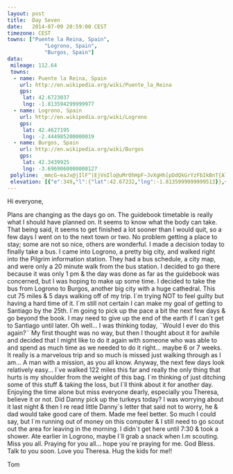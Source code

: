 ```yaml
---
layout: post
title:  Day Seven
date:   2014-07-09 20:59:00 CEST
timezone: CEST
towns: ["Puente la Reina, Spain",
            "Logrono, Spain",
            "Burgos, Spain"]
data:
 mileage: 112.64
 towns:
  - name: Puente la Reina, Spain
    url: http://en.wikipedia.org/wiki/Puente_la_Reina
    gps:
     lat: 42.6723037
     lng: -1.813594299999977
  - name: Logrono, Spain
    url: http://en.wikipedia.org/wiki/Logrono
    gps:
     lat: 42.4627195
     lng: -2.444985200000019
  - name: Burgos, Spain
    url: http://en.wikipedia.org/wiki/Burgos
    gps:
     lat: 42.3439925
     lng: -3.6969060000000127
 polyline: _mmcG~eaJx@jIlF^|EjVnIlo@uMrOhHpF~JvXgHh[pDdQkGrYzFbIkBnT{Al\_CbNcG|LwCzZkXxqBwLnd@uAxDhDrl@nWhz@uEvl@{Qts@aJxU|D|jAtSza@vLfIdUpd@lK`k@dApkAjGnTpArEyArVhJhv@~JxI`G{@rJpCpEtIxGPlGvHxJlZfUbTtGnRtClFtJfGbE_Cy@hb@|Cta@}JhI}K|MyIpLlMvgAwArIxFdVzAf`@oEja@xQjt@`B`Db^d`AzGpo@lHl\^~Nz^jQh\bq@hE[fDkGnp@vd@hu@bl@bl@xw@~E|I~YpeA|GpXvHfEpVbFvYld@b[fo@bOlXpH|q@bPrp@fUpqBrx@lnH~Q|aBdThdAHlLeHlNjBbGjFzAfKzR`Ihh@vJvV~BvHrG@xBpOjMnb@`BzYtB~d@tCpC]bTpEdKkArFrOxKtMjU`m@jVxHlYu@lMyC`KbKq@tFva@xTpb@bU|eBpMlu@xDvHzEfd@~KhXpaAffBt]pn@~Mv`@bNny@jD~KbN~c@hIl\zNxTnc@zWfS`JrJzKrBbLdLuCbHk@t[bJmArL_H`c@N|[zEl\FZfKlj@hEnIpNlRnGdEXt@hHlYzUrjA|Gnb@hHbJzAfLqCvSoDhDhDjOtF`_@`HG~KtPfFdKfJtAfHbTmBnLbBj]pFpk@db@dyAdFhh@}Fjd@nJdTddApuC_AvAno@r}BxOzn@vQf[|GfJ}BfGuLxLoC`SgLpMs@dc@cDnR{An_@nD~HhFr\aCbr@kCpsAtOppA_QzwAmK|j@gUl^qZhf@iEl\mBpo@oQp|@eC@eBtKoUvnAkBdON~V{H|jEuH~zD}Fxn@sAj_@oNzp@mEb`AeBjyDt@l|@|BvjBmPzv@mF~v@{b@xl@k^t]mJlY_E~sAvj@tkB_SriFiUvn@jJhv@|d@`aApx@~tArO~f@Qnn@{Bt`AbHtNdKf\vL~y@dItqCJdf@fKrStq@zyCtZtkBb@jTgNrt@_CbPxHhv@cE`SzCfSpEjP`VrrBwE`yA~Yj{AlNdrA|FzQxMt|@fHpNjIrgAte@~e@zXt[nb@~Enc@hEoDrQzD~l@rSxeAhOf|@vX|h@lP|RbKlx@E|_@Pz[hMr_AfQff@dOrp@|^raBNjqC|Hdh@x@beAmIxy@`VrwCn`@zzAzIve@hLjP~GpTjO~x@xJ|z@_@~l@yHlbDsp@~`HsMldB_Ctx@{Dz`BwGv_AfAlGl@|ClFpFL`BnJpwBoEtLmInEpClMRZIb@lD~Y
 elevation: [{"e":349,"l":{"lat":42.67232,"lng":-1.8135999999999513}},{"e":375,"l":{"lat":42.6690082152865,"lng":-1.8307002433816706}},{"e":480,"l":{"lat":42.66791701863726,"lng":-1.8498572146881997}},{"e":474,"l":{"lat":42.67246471476933,"lng":-1.8704768736042752}},{"e":461,"l":{"lat":42.67804509944734,"lng":-1.8908220990842892}},{"e":390,"l":{"lat":42.67379287690766,"lng":-1.9110782239281434}},{"e":392,"l":{"lat":42.67881558517684,"lng":-1.9311209834638703}},{"e":461,"l":{"lat":42.6712136657832,"lng":-1.9488225895682945}},{"e":477,"l":{"lat":42.66686227648108,"lng":-1.9691240730917343}},{"e":428,"l":{"lat":42.66296081082925,"lng":-1.9894280346726418}},{"e":410,"l":{"lat":42.65062472422817,"lng":-2.000859783430087}},{"e":463,"l":{"lat":42.64402602447219,"lng":-2.017093793426511}},{"e":519,"l":{"lat":42.64753067627426,"lng":-2.0347464245660376}},{"e":569,"l":{"lat":42.64592726811293,"lng":-2.055468985984021}},{"e":600,"l":{"lat":42.63813941524312,"lng":-2.0743669821305275}},{"e":588,"l":{"lat":42.62996240950347,"lng":-2.090779972224709}},{"e":599,"l":{"lat":42.61786733588696,"lng":-2.101179823997768}},{"e":526,"l":{"lat":42.60457440823618,"lng":-2.113218566356295}},{"e":506,"l":{"lat":42.59514440577885,"lng":-2.1304768292377503}},{"e":505,"l":{"lat":42.58373264961622,"lng":-2.1439384256244693}},{"e":468,"l":{"lat":42.57531570776351,"lng":-2.1619759529093017}},{"e":466,"l":{"lat":42.57014703137267,"lng":-2.1824966317248027}},{"e":461,"l":{"lat":42.56611278493742,"lng":-2.203569044508413}},{"e":451,"l":{"lat":42.56210929673625,"lng":-2.2246510035729443}},{"e":436,"l":{"lat":42.55809051463487,"lng":-2.2457262297675697}},{"e":485,"l":{"lat":42.55294202863004,"lng":-2.26627288497275}},{"e":492,"l":{"lat":42.54804648347322,"lng":-2.2841890825029623}},{"e":562,"l":{"lat":42.54154567657971,"lng":-2.3025151329818527}},{"e":482,"l":{"lat":42.53439817923921,"lng":-2.3193497604538607}},{"e":500,"l":{"lat":42.52513677471364,"lng":-2.3310586047297193}},{"e":463,"l":{"lat":42.51860509914366,"lng":-2.35041982964583}},{"e":439,"l":{"lat":42.51323056015624,"lng":-2.3707709771807686}},{"e":406,"l":{"lat":42.5043253339606,"lng":-2.3884274693552925}},{"e":408,"l":{"lat":42.4939925167139,"lng":-2.4050194479892752}},{"e":410,"l":{"lat":42.48724045952559,"lng":-2.4246424499169734}},{"e":374,"l":{"lat":42.47580489811662,"lng":-2.4385980844501773}},{"e":400,"l":{"lat":42.46307692062928,"lng":-2.4461842948003323}},{"e":398,"l":{"lat":42.462121618522,"lng":-2.467000542374535}},{"e":408,"l":{"lat":42.45347704649138,"lng":-2.4845886452502555}},{"e":439,"l":{"lat":42.44865050995826,"lng":-2.504294905786992}},{"e":475,"l":{"lat":42.44069603840446,"lng":-2.519007052695997}},{"e":496,"l":{"lat":42.43694790377925,"lng":-2.5394655935931496}},{"e":496,"l":{"lat":42.43214847183066,"lng":-2.559489444628184}},{"e":520,"l":{"lat":42.4255475438315,"lng":-2.5781413303178624}},{"e":559,"l":{"lat":42.41797290156138,"lng":-2.596758814533814}},{"e":600,"l":{"lat":42.4107174004542,"lng":-2.6161248115840863}},{"e":623,"l":{"lat":42.40981323026245,"lng":-2.6327106946108643}},{"e":616,"l":{"lat":42.41095707624063,"lng":-2.6528304175299127}},{"e":576,"l":{"lat":42.41179442697676,"lng":-2.6743808779951905}},{"e":555,"l":{"lat":42.410455139014,"lng":-2.6953772763189363}},{"e":515,"l":{"lat":42.41703652678977,"lng":-2.7146931477190037}},{"e":484,"l":{"lat":42.423559144122,"lng":-2.7334699008365533}},{"e":530,"l":{"lat":42.42965041097796,"lng":-2.7529196485288594}},{"e":508,"l":{"lat":42.43224149241732,"lng":-2.7740957923467704}},{"e":532,"l":{"lat":42.43329062621268,"lng":-2.795774997902072}},{"e":542,"l":{"lat":42.43440103770894,"lng":-2.817448952243012}},{"e":580,"l":{"lat":42.4364770113552,"lng":-2.8389394569190927}},{"e":636,"l":{"lat":42.44015918860667,"lng":-2.8598832902081313}},{"e":666,"l":{"lat":42.44053136515991,"lng":-2.8816058209931725}},{"e":652,"l":{"lat":42.44023237211759,"lng":-2.903320170017196}},{"e":624,"l":{"lat":42.44228737557949,"lng":-2.9243383434223915}},{"e":620,"l":{"lat":42.45009274009911,"lng":-2.9420692603724774}},{"e":617,"l":{"lat":42.45699515648658,"lng":-2.9600305816733226}},{"e":629,"l":{"lat":42.45109398717448,"lng":-2.9796031955950184}},{"e":662,"l":{"lat":42.45193918266384,"lng":-3.000928548346792}},{"e":696,"l":{"lat":42.45483244574156,"lng":-3.0220126795314854}},{"e":689,"l":{"lat":42.45211175859599,"lng":-3.0410778330431185}},{"e":722,"l":{"lat":42.44161477835466,"lng":-3.0574881937151304}},{"e":753,"l":{"lat":42.43759263965799,"lng":-3.077393256265168}},{"e":763,"l":{"lat":42.43325393436474,"lng":-3.0974363185969196}},{"e":777,"l":{"lat":42.43116389214818,"lng":-3.1189048598610043}},{"e":789,"l":{"lat":42.42709650366887,"lng":-3.139194080803236}},{"e":823,"l":{"lat":42.42060519983178,"lng":-3.159056658133295}},{"e":801,"l":{"lat":42.41604069695681,"lng":-3.179767608342445}},{"e":766,"l":{"lat":42.41770660940725,"lng":-3.2004457030396907}},{"e":791,"l":{"lat":42.41432070304197,"lng":-3.2210105525907693}},{"e":818,"l":{"lat":42.41397725703532,"lng":-3.2423916131879196}},{"e":847,"l":{"lat":42.40864428042414,"lng":-3.2628333951281547}},{"e":905,"l":{"lat":42.40349316654978,"lng":-3.283283871542494}},{"e":935,"l":{"lat":42.39635085528025,"lng":-3.3013229136798827}},{"e":971,"l":{"lat":42.3821068447969,"lng":-3.3094939076250967}},{"e":1069,"l":{"lat":42.37688645160692,"lng":-3.326313809479416}},{"e":1125,"l":{"lat":42.3701241937947,"lng":-3.3457389548558467}},{"e":1131,"l":{"lat":42.36386228349211,"lng":-3.3645604084472325}},{"e":1118,"l":{"lat":42.35955159060494,"lng":-3.385049055237573}},{"e":1092,"l":{"lat":42.35285830504429,"lng":-3.4047410885541467}},{"e":1061,"l":{"lat":42.35081932849747,"lng":-3.42587477459233}},{"e":1024,"l":{"lat":42.34903637881582,"lng":-3.447225661652851}},{"e":1000,"l":{"lat":42.3495246828868,"lng":-3.468507763697062}},{"e":987,"l":{"lat":42.34561381219823,"lng":-3.489440687166848}},{"e":967,"l":{"lat":42.33842048766101,"lng":-3.5086274703163554}},{"e":939,"l":{"lat":42.33238771345233,"lng":-3.52850176427728}},{"e":921,"l":{"lat":42.33251517693521,"lng":-3.550033967973718}},{"e":910,"l":{"lat":42.33447884092811,"lng":-3.5715139325775453}},{"e":897,"l":{"lat":42.33809649147425,"lng":-3.5926470581400736}},{"e":889,"l":{"lat":42.34166082429722,"lng":-3.6137968668097074}},{"e":881,"l":{"lat":42.34421315210906,"lng":-3.635191217397164}},{"e":871,"l":{"lat":42.34581265971251,"lng":-3.6567628275269044}},{"e":864,"l":{"lat":42.3438833834504,"lng":-3.6773080805007794}},{"e":864,"l":{"lat":42.34406999999999,"lng":-3.696640000000002}}]
---
```


Hi everyone,

Plans are changing as the days go on.  The guidebook timetable is really what I should have planned on.  It seems to know what the body can take.  That being said,  it seems to get finished a lot sooner than I would quit, so a few days I went on to the next town or two. No problem getting a place to stay; some are not so nice, others are wonderful.  I made a decision today to finally take a bus.  I came into Logrono, a pretty big city, and walked right into the Pilgrim information station. They had a bus schedule, a city map, and were only a 20 minute walk from the bus station.  I decided to go there because it was only 1 pm & the day was done as far as the guidebook was concerned, but I was hoping to make up some time. I decided to take the bus from Logrono to Burgos, another big city with a huge cathedral.  This cut 75 miles & 5 days walking off of my trip.  I´m trying NOT to feel guilty but having a hard time of it.  I´m still not certain I can make my goal of getting to Santiago by the 25th.  I´m going to pick up the pace a bit the next few days & go beyond the book.  I may need to give up the end of the earth if I can´t get to Santiago until later.  Oh well...  I was thinking today, ¨Would I ever do this again?¨  My first thought was no way, but then I thought about it for awhile and decided that I might like to do it again with someone who was able to and spend as much time as we needed to do it right... maybe 6 or 7 weeks.  It really is a marvelous trip and so much is missed just walking through as I am... A man with a mission, as you all know.  Anyway, the next few days look relatively easy... I´ve walked 122 miles this far and really the only thing that hurts is my shoulder from the weight of this bag.  I´m thinking of just ditching some of this stuff & taking the loss, but I´ll think about it for another day.  Enjoying the time alone but miss everyone dearly, especially you Theresa, believe it or not.  Did Danny pick up the turkeys today?  I was worrying about it last night & then I re read little Danny´s letter that said not to worry, he & dad would take good care of them.  Made me feel better.  So much I could say, but I´m running out of money on this computer & I still need to go scout out the area for leaving in the morning.  I didn´t get here until 7:30 & took a shower.  Ate earlier in Logrono, maybe I´ll grab a snack when I.m scouting.  Miss you all.  Praying for you all... hope you´re praying for me.  God Bless.  Talk to you soon.  Love you Theresa.  Hug the kids for me!!

Tom